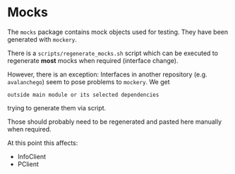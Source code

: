 # Mocks

The `mocks` package contains mock objects used for testing.
They have been generated with `mockery`.

There is a `scripts/regenerate_mocks.sh` script which can be executed to regenerate **most** mocks when required (interface change).

However, there is an exception:
Interfaces in another repository (e.g. `avalanchego`) seem to pose problems to `mockery`. We get 

`outside main module or its selected dependencies`

trying to generate them via script.

Those should probably need to be regenerated and pasted here manually when required.

At this point this affects:
* InfoClient
* PClient
